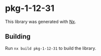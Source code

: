 # pkg-1-12-31

This library was generated with [Nx](https://nx.dev).

## Building

Run `nx build pkg-1-12-31` to build the library.
